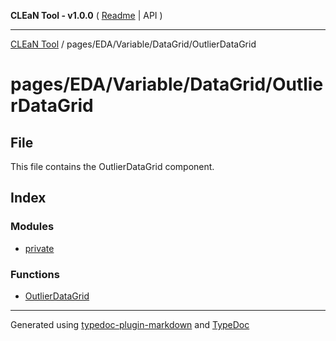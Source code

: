 **CLEaN Tool - v1.0.0** ( [Readme](../../../../../README.md) \| API )

***

[CLEaN Tool](../../../../../modules.md) / pages/EDA/Variable/DataGrid/OutlierDataGrid

# pages/EDA/Variable/DataGrid/OutlierDataGrid

## File

This file contains the OutlierDataGrid component.

## Index

### Modules

- [private](private/README.md)

### Functions

- [OutlierDataGrid](functions/OutlierDataGrid.md)

***

Generated using [typedoc-plugin-markdown](https://www.npmjs.com/package/typedoc-plugin-markdown) and [TypeDoc](https://typedoc.org/)
